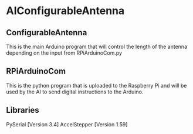 # AIConfigurableAntenna

## ConfigurableAntenna
This is the main Arduino program that will control the length of the antenna depending on the input from RPiArduinoCom.py

## RPiArduinoCom
This is the python program that is uploaded to the Raspberry Pi and will be used by the AI to send digital instructions to the Arduino.

## Libraries
PySerial [Version 3.4]
AccelStepper [Version 1.59] 
